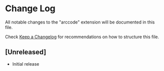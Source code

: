 # Change Log

All notable changes to the "arccode" extension will be documented in this file.

Check [Keep a Changelog](http://keepachangelog.com/) for recommendations on how to structure this file.

## [Unreleased]

- Initial release